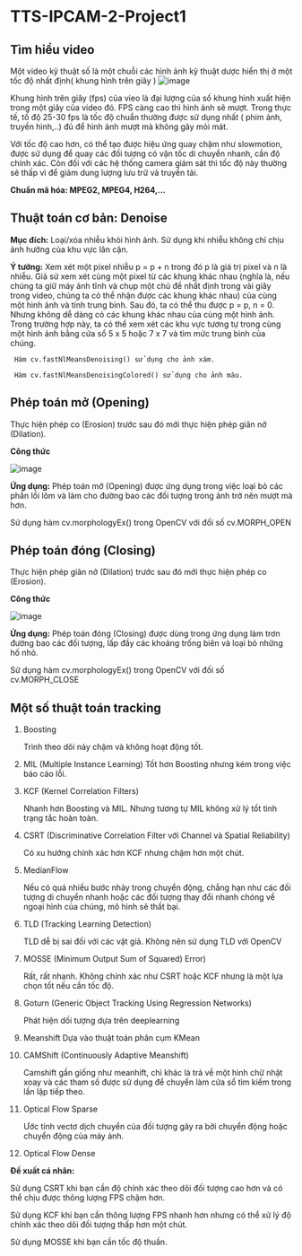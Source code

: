 # TTS-IPCAM-2-Project1
## Tìm hiểu video 
Một video kỹ thuật số là một chuỗi các hình ảnh kỹ thuật dược hiển thị ở một tốc độ nhất định( khung hình trên giây )
![image](https://user-images.githubusercontent.com/81012512/185344918-8c8599f4-5579-424b-b7e5-ffbf6326b701.png)

Khung hình trên giây (fps) của vieo là đại lượng của số khung hình xuất hiện trong một giây của video đó. FPS càng cao thì hình ảnh sẽ mượt. Trong thực tế, tố độ 25-30 fps là tốc độ chuẩn thường được sử dụng nhất ( phim ảnh, truyền hình,..) đủ để hình ảnh mượt mà không gây mỏi mát.

Với tốc độ cao hơn, có thể tạo được hiệu ứng quay chậm như slowmotion, được sử dụng để quay các đối tượng có vận tốc di chuyển nhanh, cần độ chính xác. Còn đối với các hệ thống camera giám sát thì tốc độ này thường sẽ thấp vì để giảm dung lượng lưu trữ và truyền tải.

**Chuẩn mã hóa: MPEG2, MPEG4, H264,...**

## Thuật toán cơ bản: Denoise 
**Mục đích:** Loại/xóa nhiễu khỏi hình ảnh. Sử dụng khi nhiễu không chỉ chịu ảnh hưởng của khu vực lân cận.

**Ý tưởng:** Xem xét một pixel nhiễu p = p + n trong đó p là giá trị pixel và n là nhiễu. Giả sử xem xét cùng một pixel từ các khung khác nhau (nghĩa là, nếu chúng ta giữ máy ảnh tĩnh và chụp một chủ đề nhất định trong vài giây trong video, chúng ta có thể nhận được các khung khác nhau) của cùng một hình ảnh và tính trung bình. Sau đó, ta có thể thu được p = p, n = 0. Nhưng không dễ dàng có các khung khác nhau của cùng một hình ảnh. Trong trường hợp này, ta có thể xem xét các khu vực tương tự trong cùng một hình ảnh bằng cửa sổ 5 x 5 hoặc 7 x 7 và tìm mức trung bình của chúng.
    
     Hàm cv.fastNlMeansDenoising() sử dụng cho ảnh xám. 
     
     Hàm cv.fastNlMeansDenoisingColored() sử dụng cho ảnh màu.
## **Phép toán mở (Opening)**
Thực hiện phép co (Erosion) trước sau đó mới thực hiện phép giãn nở (Dilation). 

**Công thức**

![image](https://user-images.githubusercontent.com/81012512/185522131-7b063ff5-3499-4fe3-a165-21b57f178c64.png)

**Ứng dụng:**
Phép toán mở (Opening) được ứng dụng trong việc loại bỏ các phần lồi lõm và làm cho đường bao các đối tượng trong ảnh trở nên mượt mà hơn.

Sử dụng hàm cv.morphologyEx() trong OpenCV với đối số cv.MORPH_OPEN

## **Phép toán đóng (Closing)**
Thực hiện phép giãn nở (Dilation) trước sau đó mới thực hiện phép co (Erosion). 

**Công thức**

![image](https://user-images.githubusercontent.com/81012512/185522317-d2052812-9c22-4602-8d69-eef81e407b7e.png)

**Ứng dụng:**
Phép toán đóng (Closing) được dùng trong ứng dụng làm trơn đường bao các đối tượng, lấp đầy các khoảng trống biên và loại bỏ những hố nhỏ.

Sử dụng hàm cv.morphologyEx() trong OpenCV với đối số cv.MORPH_CLOSE

## **Một số thuật toán tracking**
1. Boosting

    Trình theo dõi này chậm và không hoạt động tốt.

2. MIL (Multiple Instance Learning)
    Tốt hơn Boosting nhưng kém trong việc báo cáo lỗi.

3. KCF (Kernel Correlation Filters)

    Nhanh hơn Boosting và MIL. Nhưng tương tự MIL không xử lý tốt tình trạng tắc hoàn toàn.

4. CSRT (Discriminative Correlation Filter với Channel và Spatial Reliability)

    Có xu hướng chính xác hơn KCF nhưng chậm hơn một chút.

5. MedianFlow

    Nếu có quá nhiều bước nhảy trong chuyển động, chẳng hạn như các đối tượng di chuyển nhanh hoặc các đối tượng thay đổi nhanh chóng về ngoại hình của chúng, mô hình     sẽ thất bại.

6. TLD (Tracking Learning Detection)

    TLD dễ bị sai đối với các vật giả. Không nên sử dụng TLD với OpenCV 

7. MOSSE (Minimum Output Sum of Squared) Error)

    Rất, rất nhanh. Không chính xác như CSRT hoặc KCF nhưng là một lựa chọn tốt nếu cần tốc độ.

8. Goturn (Generic Object Tracking Using Regression Networks)

    Phát hiện dối tượng dựa trên deeplearning

9. Meanshift
    Dựa vào thuật toán phân cụm KMean 

10. CAMShift (Continuously Adaptive Meanshift)

    Camshift gần giống như meanhift, chỉ khác là trả về một hình chữ nhật xoay và các tham số được sử dụng để chuyển làm cửa sổ tìm kiếm trong lần lặp tiếp theo.

11. Optical Flow Sparse 

    Ước tính vectơ dịch chuyển của đối tượng gây ra bởi chuyển động hoặc chuyển động của máy ảnh.
    
12. Optical Flow Dense

**Đề xuất cá nhân:**

Sử dụng CSRT khi bạn cần độ chính xác theo dõi đối tượng cao hơn và có thể chịu được thông lượng FPS chậm hơn.

Sử dụng KCF khi bạn cần thông lượng FPS nhanh hơn nhưng có thể xử lý độ chính xác theo dõi đối tượng thấp hơn một chút.

Sử dụng MOSSE khi bạn cần tốc độ thuần.


